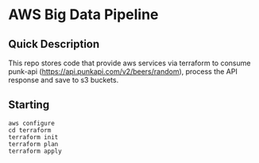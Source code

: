 # AWS Big Data Pipeline

## Quick Description
This repo stores code that provide aws services via terraform to consume punk-api (https://api.punkapi.com/v2/beers/random), process the API response and save to s3 buckets.


## Starting
~~~
aws configure
cd terraform
terraform init
terraform plan
terraform apply
~~~